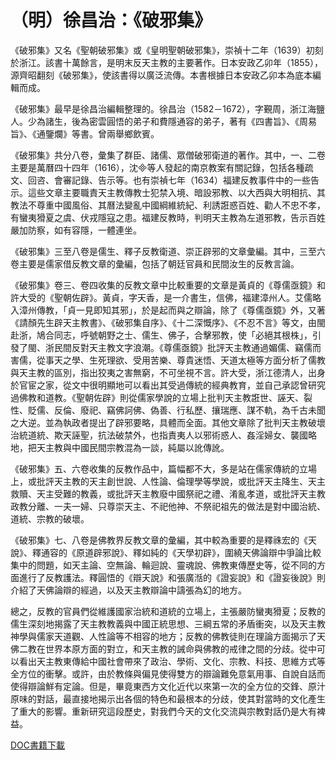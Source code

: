 # （明）徐昌治：《破邪集》

《破邪集》又名《聖朝破邪集》或《皇明聖朝破邪集》，崇禎十二年（1639）初刻於浙江。該書十萬餘言，是明末反天主教的主要著作。日本安政乙卯年（1855），源齊昭翻刻《破邪集》，使該書得以廣泛流傳。本書根據日本安政乙卯本為底本編輯而成。

《破邪集》最早是徐昌治編輯整理的。徐昌治（1582－1672），字覲周，浙江海鹽人。少為諸生，後為密雲圓悟的弟子和費隱通容的弟子，著有《四書旨》、《周易旨》、《通鑒爛》等書。曾兩舉鄉飲賓。

《破邪集》共分八卷，彙集了群臣、諸儒、眾僧破邪衛道的著作。其中，一、二卷主要是萬曆四十四年（1616），沈等人發起的南京教案有關記錄，包括各種疏文、回咨、會審記錄、告示等。也有崇禎七年（1634）福建反教事件中的一些告示。這些文章主要職責天主教傳教士犯禁入境、暗設邪教、以大西與大明相抗、其教法不尊重中國風俗、其曆法變亂中國綱維統紀、利誘誑惑百姓、勸人不忠不孝，有蠻夷猾夏之虞、伏戎隱寇之患。福建反教時，判明天主教為左道邪教，告示百姓嚴加防察，如有容隱，一體連坐。

《破邪集》三至八卷是儒生、釋子反教衛道、崇正辟邪的文章彙編。其中，三至六卷主要是儒家借反教文章的彙編，包括了朝廷官員和民間汝生的反教言論。

《破邪集》卷三、卷四收集的反教文章中比較重要的文章是黃貞的《尊儒亟鏡》和許大受的《聖朝佐辟》。黃貞，字天香，是一介書生，信佛，福建漳州人。艾儒略入漳州傳教，「貞一見即知其邪」，於是起而與之辯論，除了《尊儒亟鏡》外，又著《請顏先生辟天主教書》、《破邪集自序》、《十二深慨序》、《不忍不言》等文，由閩赴浙，鳩合同志，呼號朝野之士、儒生、佛子，合擊邪教，使「必絕其根株」，引發了閩、浙民間反對天主教文字浪潮。《尊儒亟鏡》批評天主教通過媚儒、竊儒而害儒，從事天之學、生死理欲、受用苦樂、尊貴迷悟、天道太極等方面分析了儒教與天主教的區別，指出狡夷之害無窮，不可坐視不言。許大受，浙江德清人，出身於官宦之家，從文中很明顯地可以看出其受過傳統的經典教育，並自己承認曾研究過佛教和道教。《聖朝佐辟》則從儒家學說的立場上批判天主教誑世、誣天、裂性、貶儒、反倫、廢祀、竊佛訶佛、偽善、行私歷、攘瑞應、謀不軌，為千古未聞之大逆。並為執政者提出了辟邪要略，具體而全面。其他文章除了批判天主教破壞治統道統、欺天誣聖，抗法破禁外，也指責夷人以邪術惑人、姦淫婦女、襲國略地，把天主教與中國民間宗教混為一談，純屬以訛傳訛。

《破邪集》五、六卷收集的反教作品中，篇幅都不大，多是站在儒家傳統的立場上，或批評天主教的天主創世說、人性論、倫理學等學說，或批評天主降生、天主救贖、天主受難的教義，或批評天主教廢中國祭祀之禮、淆亂孝道，或批評天主教政教分離、一夫一婦、只尊崇天主、不祀他神、不祭祀祖先的做法是對中國治統、道統、宗教的破壞。

《破邪集》七、八卷是佛教界反教文章的彙編，其中較為重要的是釋祩宏的《天說》、釋通容的《原道辟邪說》、釋如純的《天學初辟》，圍繞天佛論辯中爭論比較集中的問題，如天主論、空無論、輪迴說、靈魂說、佛教東傳歷史等，從不同的方面進行了反教護法。釋圓悟的《辯天說》和張廣湉的《證妄說》和《證妄後說》則介紹了天佛論辯的經過，以及天主教辯論中譸張為幻的地方。

總之，反教的官員們從維護國家治統和道統的立場上，主張嚴防蠻夷猾夏；反教的儒生深刻地揭露了天主教教義與中國正統思想、三綱五常的矛盾衝突，以及天主教神學與儒家天道觀、人性論等不相容的地方；反教的佛教徒則在理論方面揭示了天佛二教在世界本原方面的對立，和天主教的誡命與佛教的戒律之間的分歧。從中可以看出天主教東傳給中國社會帶來了政治、學術、文化、宗教、科技、思維方式等全方位的衝擊。或許，由於教條與偏見使得雙方的辯論難免意氣用事、自說自話而使得辯論鮮有定論。但是，畢竟東西方文化近代以來第一次的全方位的交鋒、原汁原味的對話，最直接地揭示出各個的特色和最根本的分歧，使其對當時的文化產生了重大的影響。重新研究這段歷史，對我們今天的文化交流與宗教對話仍是大有裨益。

[DOC書籍下載](破邪集.doc)
